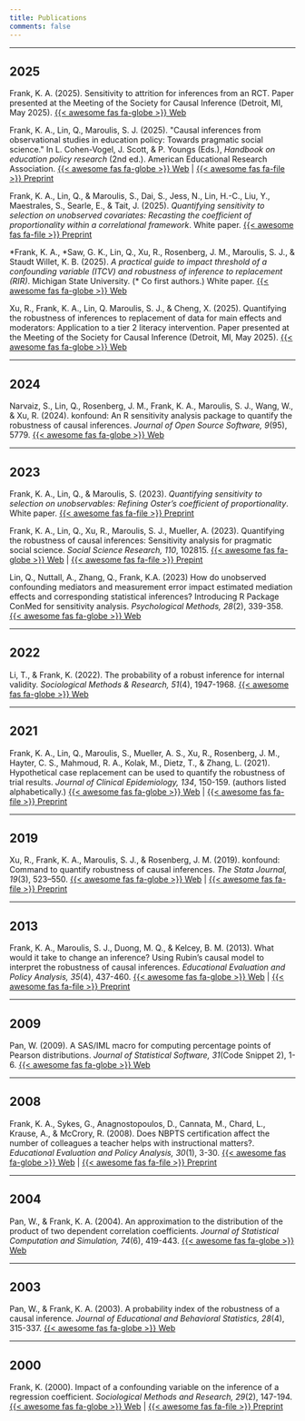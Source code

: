 ```yaml
---
title: Publications
comments: false
---
```




---

## 2025

Frank, K. A. (2025). Sensitivity to attrition for inferences from an RCT. Paper presented at the Meeting of the Society for Causal Inference (Detroit, MI, May 2025). [{{< awesome fas fa-globe >}} Web](https://eric.ed.gov/?id=ED674562)

Frank, K. A., Lin, Q., Maroulis, S. J. (2025). "Causal inferences from observational studies in education policy: Towards pragmatic social science." In L. Cohen-Vogel, J. Scott, & P. Youngs (Eds.), *Handbook on education policy research* (2nd ed.). American Educational Research Association. [{{< awesome fas fa-globe >}} Web](https://www.aera.net/Publications/Handbook-of-Education-Policy-Research-2nd-Edition) | [{{< awesome fas fa-file >}} Preprint](https://www.dropbox.com/scl/fi/ikj2n90fnvdcos62hh16s/Embracing-Essential-Discourse-in-Educational-Policy-about-Causal-Inferences-from-Observational-Studies-final-changes-accepted.docx?rlkey=4t8ecrvovbd8irh4lq6bxel9j&dl=0)

Frank, K. A., Lin, Q., & Maroulis, S., Dai, S., Jess, N., Lin, H.-C., Liu, Y., Maestrales, S., Searle, E., & Tait, J. (2025). *Quantifying sensitivity to selection on unobserved covariates: Recasting the coefficient of proportionality within a correlational framework*. White paper. [{{< awesome fas fa-file >}} Preprint](https://www.dropbox.com/scl/fi/s63onxsg6yoga5of9nd42/Quantifying-Sensitivity-to-Selection-on-Unobserved-Covariates-2024-distribute.pdf?rlkey=4yyxd9p3ej605n77vrbqq6pq3&e=1&dl=0)

\*Frank, K. A., \*Saw, G. K., Lin, Q., Xu, R., Rosenberg, J. M., Maroulis, S. J., & Staudt Willet, K. B. (2025). *A practical guide to impact threshold of a confounding variable (ITCV) and robustness of inference to replacement (RIR)*. Michigan State University. (* Co first authors.) White paper. [{{< awesome fas fa-globe >}} Web](https://konfound-it.org/page/guide/)

Xu, R., Frank, K. A., Lin, Q. Maroulis, S. J., & Cheng, X. (2025). Quantifying the robustness of inferences to replacement of data for main effects and moderators: Application to a tier 2 literacy intervention. Paper presented at the Meeting of the Society for Causal Inference (Detroit, MI, May 2025). [{{< awesome fas fa-globe >}} Web](https://eric.ed.gov/?id=ED674561)





---

## 2024

Narvaiz, S., Lin, Q., Rosenberg, J. M., Frank, K. A., Maroulis, S. J., Wang, W., & Xu, R. (2024). konfound: An R sensitivity analysis package to quantify the robustness of causal inferences. *Journal of Open Source Software, 9*(95), 5779. [{{< awesome fas fa-globe >}} Web](https://doi.org/10.21105/joss.05779)





---

## 2023

Frank, K. A., Lin, Q., & Maroulis, S. (2023). *Quantifying sensitivity to selection on unobservables: Refining Oster’s coefficient of proportionality*. White paper. [{{< awesome fas fa-file >}} Preprint](frank-lin-maroulis-2023.pdf)

Frank, K. A., Lin, Q., Xu, R., Maroulis, S. J., Mueller, A. (2023). Quantifying the robustness of causal inferences: Sensitivity analysis for pragmatic social science. *Social Science Research, 110*, 102815. [{{< awesome fas fa-globe >}} Web](https://doi.org/10.1016/j.ssresearch.2022.102815) | [{{< awesome fas fa-file >}} Prepint](https://www.dropbox.com/s/rn8a4jbxtiynefh/Quantifying%20the%20Robustness%20of%20Causal%20Inferences%20Frank%20SSR%20final.pdf?dl=0)

Lin, Q., Nuttall, A., Zhang, Q., Frank, K.A. (2023) How do unobserved confounding mediators and measurement error impact estimated mediation effects and corresponding statistical inferences? Introducing R Package ConMed for sensitivity analysis. *Psychological Methods, 28*(2), 339-358. [{{< awesome fas fa-globe >}} Web](https://doi.org/10.1037/met0000567)





---

## 2022

Li, T., & Frank, K. (2022). The probability of a robust inference for internal validity. *Sociological Methods & Research, 51*(4), 1947-1968. [{{< awesome fas fa-globe >}} Web](https://doi.org/10.1177/0049124120914922)





---

## 2021

Frank, K. A., Lin, Q., Maroulis, S., Mueller, A. S., Xu, R., Rosenberg, J. M., Hayter, C. S., Mahmoud, R. A., Kolak, M., Dietz, T., & Zhang, L. (2021). Hypothetical case replacement can be used to quantify the robustness of trial results. *Journal of Clinical Epidemiology, 134*, 150-159. (authors listed alphabetically.) [{{< awesome fas fa-globe >}} Web](https://doi.org/10.1016/j.jclinepi.2021.01.025) | [{{< awesome fas fa-file >}} Preprint](https://www.dropbox.com/s/2dzkvalwmgr5v5z/Hypothetical%20case%20replacement%20can%20be%20used%20to%20quantify%20the%20robustness%20of%20trial%20results%20submit.docx?dl=0)





---

## 2019

Xu, R., Frank, K. A., Maroulis, S. J., & Rosenberg, J. M. (2019). konfound: Command to quantify robustness of causal inferences. *The Stata Journal, 19*(3), 523–550. [{{< awesome fas fa-globe >}} Web](https://doi.org/10.1177/1536867X19874223) | [{{< awesome fas fa-file >}} Preprint](https://www.researchgate.net/profile/Ran-Xu-6/publication/335956720_konfound_Command_to_quantify_robustness_of_causal_inferences/links/5e49a3d2a6fdccd965ac3564/konfound-Command-to-quantify-robustness-of-causal-inferences.pdf)





---

## 2013

Frank, K. A., Maroulis, S. J., Duong, M. Q., & Kelcey, B. M. (2013). What would it take to change an inference? Using Rubin’s causal model to interpret the robustness of causal inferences. *Educational Evaluation and Policy Analysis, 35*(4), 437-460. [{{< awesome fas fa-globe >}} Web](https://doi.org/10.3102/0162373713493129)
 | [{{< awesome fas fa-file >}} Preprint](https://drive.google.com/file/d/1aGhxGjvMvEPVAgOA8rrxvA97uUO5TTMe/view)




---

## 2009

Pan, W. (2009). A SAS/IML macro for computing percentage points of Pearson distributions. *Journal of Statistical Software, 31*(Code Snippet 2), 1-6. [{{< awesome fas fa-globe >}} Web](https://doi.org/10.18637/jss.v031.c02)





---

## 2008

Frank, K. A., Sykes, G., Anagnostopoulos, D., Cannata, M., Chard, L., Krause, A., & McCrory, R. (2008). Does NBPTS certification affect the number of colleagues a teacher helps with instructional matters?. *Educational Evaluation and Policy Analysis, 30*(1), 3-30. [{{< awesome fas fa-globe >}} Web](https://doi.org/10.3102/0162373707313781) | [{{< awesome fas fa-file >}} Preprint](https://drive.google.com/file/d/1aOvAXEVnQCe9-dbWkgTqtq56Y3Z1tpkg/view)





---

## 2004

Pan, W., & Frank, K. A. (2004). An approximation to the distribution of the product of two dependent correlation coefficients. *Journal of Statistical Computation and Simulation, 74*(6), 419-443. [{{< awesome fas fa-globe >}} Web](https://doi.org/10.1080/00949650310001596822)





---

## 2003

Pan, W., & Frank, K. A. (2003). A probability index of the robustness of a causal inference. *Journal of Educational and Behavioral Statistics, 28*(4), 315-337. [{{< awesome fas fa-globe >}} Web](https://doi.org/10.3102/10769986028004315)





---

## 2000

Frank, K. (2000). Impact of a confounding variable on the inference of a regression coefficient. *Sociological Methods and Research, 29*(2), 147-194. [{{< awesome fas fa-globe >}} Web](https://doi.org/10.1177/0049124100029002001) | [{{< awesome fas fa-file >}} Preprint](https://drive.google.com/file/d/1F7oGYZ8SS8hnZxSI3Dch_w65Qz6KIRdI/view)
